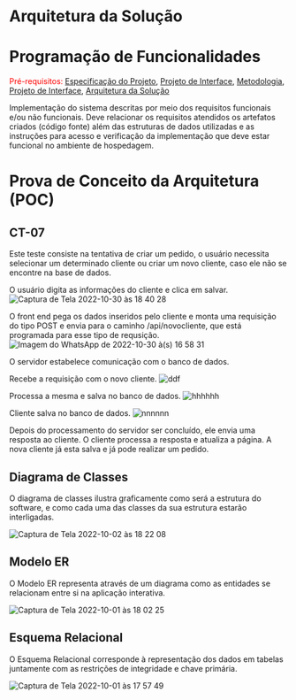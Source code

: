 # Arquitetura da Solução

# Programação de Funcionalidades

<span style="color:red">Pré-requisitos: <a href="2-Especificação do Projeto.md"> Especificação do Projeto</a></span>, <a href="3-Projeto de Interface.md"> Projeto de Interface</a>, <a href="4-Metodologia.md"> Metodologia</a>, <a href="3-Projeto de Interface.md"> Projeto de Interface</a>, <a href="5-Arquitetura da Solução.md"> Arquitetura da Solução</a>

Implementação do sistema descritas por meio dos requisitos funcionais e/ou não funcionais. Deve relacionar os requisitos atendidos os artefatos criados (código fonte) além das estruturas de dados utilizadas e as instruções para acesso e verificação da implementação que deve estar funcional no ambiente de hospedagem.


# Prova de Conceito da Arquitetura (POC)

## CT-07

Este teste consiste na tentativa de criar um pedido, o usuário necessita selecionar um determinado cliente ou criar um novo cliente, caso ele não se encontre na base de dados.

O usuário digita as informações do cliente e clica em salvar.
![Captura de Tela 2022-10-30 às 18 40 28](https://user-images.githubusercontent.com/98955531/198902796-54a501ba-a6da-47d0-b26a-3e191a5e057c.png)

O front end pega os dados inseridos pelo cliente e monta uma requisição do tipo POST e envia para o caminho /api/novocliente, que está programada para esse tipo de requsição.
![Imagem do WhatsApp de 2022-10-30 à(s) 16 58 31](https://user-images.githubusercontent.com/103695641/198917813-3e4fe0e1-505f-44ef-8713-cce482b7675e.jpg)

O servidor estabelece comunicação com o banco de dados.

Recebe a requisição com o novo cliente.
![ddf](https://user-images.githubusercontent.com/103695641/198918113-ba365df3-a5cc-4ad3-a887-c5cbc00e0b71.jpg)


Processa a mesma e salva no banco de dados.
![hhhhhh](https://user-images.githubusercontent.com/103695641/198918205-501f81ed-c72d-4f45-be83-71eabec5d38c.jpg)

Cliente salva no banco de dados.
![nnnnnn](https://user-images.githubusercontent.com/103695641/198918279-a466fb32-2ad2-46ae-8788-ed7701e947ff.jpg)

Depois do processamento do servidor ser concluído, ele envia uma resposta ao cliente. O cliente processa a resposta e atualiza a página.
A nova cliente já esta salva e já pode realizar um pedido.

## Diagrama de Classes

O diagrama de classes ilustra graficamente como será a estrutura do software, e como cada uma das classes da sua estrutura estarão interligadas.

![Captura de Tela 2022-10-02 às 18 22 08](https://user-images.githubusercontent.com/98955531/193477877-e83df3d8-cc41-40db-b41b-2cd3b38586aa.png)



## Modelo ER

O Modelo ER representa através de um diagrama como as entidades se relacionam entre si na aplicação interativa.

![Captura de Tela 2022-10-01 às 18 02 25](https://user-images.githubusercontent.com/98955531/193428246-56dd4437-0e96-4b22-b569-40ad1efa4a29.png)



## Esquema Relacional

O Esquema Relacional corresponde à representação dos dados em tabelas juntamente com as restrições de integridade e chave primária.

![Captura de Tela 2022-10-01 às 17 57 49](https://user-images.githubusercontent.com/98955531/193428090-b6dbb3b2-1b6f-4340-b2da-9545d342314f.png)
